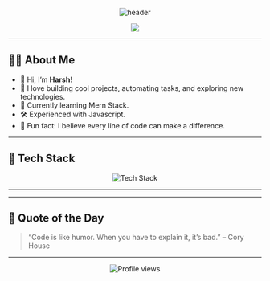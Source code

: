 <!-- Profile README for Harsh266/Harsh266 -->

<!-- Banner Image (Optional) -->
<p align="center">
  <img src="https://capsule-render.vercel.app/api?type=waving&color=gradient&height=180&section=header&text=Hi%20there!%20I'm%20Harsh%20👋&fontSize=35&fontAlign=50&fontColor=ffffff" alt="header"/>
</p>

<p align="center">
  <img src="https://readme-typing-svg.herokuapp.com/?lines=Welcome+to+my+GitHub+Profile!;Always+learning+something+new;Passionate+about+Technology+💻;Let's+connect+and+collaborate!&center=true&width=500&height=50" />
</p>

---

## 🙋‍♂️ About Me

- 👋 Hi, I’m **Harsh**!
- 🚀 I love building cool projects, automating tasks, and exploring new technologies.
- 🌱 Currently learning Mern Stack.
- 🛠️ Experienced with Javascript.
- 🎯 Fun fact: I believe every line of code can make a difference.

---

## 🔧 Tech Stack

<p align="center">
  <!-- Add/Remove icons as per your skills -->
  <img src="https://skillicons.dev/icons?i=python,js,html,css,react,nodejs,expressjs,git,github,vscode,php,mongodb,python" alt="Tech Stack" />
</p>

---

---

## 📢 Quote of the Day

> “Code is like humor. When you have to explain it, it’s bad.” – Cory House

---

<p align="center">
  <img src="https://komarev.com/ghpvc/?username=Harsh266&style=flat-square&color=blue" alt="Profile views" />
</p>

<!-- Feel free to customize further! -->
